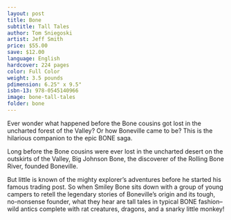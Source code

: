 ```yaml
---
layout: post
title: Bone
subtitle: Tall Tales
author: Tom Sniegoski
artist: Jeff Smith
price: $55.00
save: $12.00
language: English
hardcover: 224 pages
color: Full Color
weight: 3.5 pounds
pdimension: 6.25" x 9.5"
isbn-13: 978-0545140966
image: bone-tall-tales
folder: bone
---
```


Ever wonder what happened before the Bone cousins got lost in the uncharted forest of the Valley? Or how Boneville came to be? This is the hilarious companion to the epic BONE saga.

Long before the Bone cousins were ever lost in the uncharted desert on the outskirts of the Valley, Big Johnson Bone, the discoverer of the Rolling Bone River, founded Boneville. 

But little is known of the mighty explorer’s adventures before he started his famous trading post. So when Smiley Bone sits down with a group of young campers to retell the legendary stories of Boneville’s origin and its tough, no-nonsense founder, what they hear are tall tales in typical BONE fashion–wild antics complete with rat creatures, dragons, and a snarky little monkey!